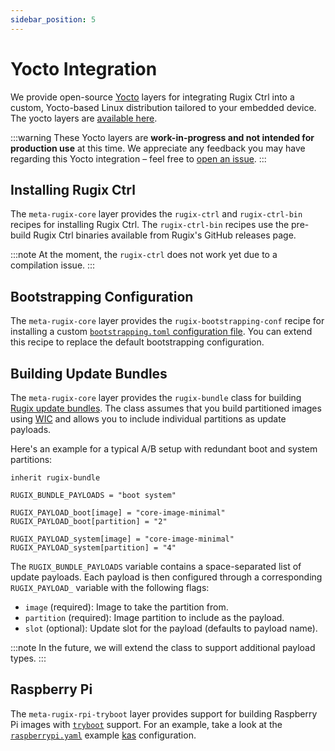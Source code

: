 ```yaml
---
sidebar_position: 5
---
```


# Yocto Integration

We provide open-source [Yocto](https://www.yoctoproject.org/) layers for integrating Rugix Ctrl into a custom, Yocto-based Linux distribution tailored to your embedded device.
The yocto layers are [available here](https://github.com/silitics/meta-rugix/tree/main).

:::warning
These Yocto layers are **work-in-progress and not intended for production use** at this time.
We appreciate any feedback you may have regarding this Yocto integration – feel free to [open an issue](https://github.com/silitics/meta-rugix/issues/new/choose).
:::

## Installing Rugix Ctrl

The `meta-rugix-core` layer provides the `rugix-ctrl` and `rugix-ctrl-bin` recipes for installing Rugix Ctrl.
The `rugix-ctrl-bin` recipes use the pre-build Rugix Ctrl binaries available from Rugix's GitHub releases page.

:::note
At the moment, the `rugix-ctrl` does not work yet due to a compilation issue.
:::

## Bootstrapping Configuration

The `meta-rugix-core` layer provides the `rugix-bootstrapping-conf` recipe for installing a custom [`bootstrapping.toml` configuration file](../bootstrapping.mdx).
You can extend this recipe to replace the default bootstrapping configuration.

## Building Update Bundles

The `meta-rugix-core` layer provides the `rugix-bundle` class for building [Rugix update bundles](./update-bundles.mdx).
The class assumes that you build partitioned images using [WIC](https://docs.yoctoproject.org/5.0.8/dev-manual/wic.html) and allows you to include individual partitions as update payloads.

Here's an example for a typical A/B setup with redundant boot and system partitions:

```bitbake title="update-bundle-minimal.bb"
inherit rugix-bundle

RUGIX_BUNDLE_PAYLOADS = "boot system"

RUGIX_PAYLOAD_boot[image] = "core-image-minimal"
RUGIX_PAYLOAD_boot[partition] = "2"

RUGIX_PAYLOAD_system[image] = "core-image-minimal"
RUGIX_PAYLOAD_system[partition] = "4"
```

The `RUGIX_BUNDLE_PAYLOADS` variable contains a space-separated list of update payloads.
Each payload is then configured through a corresponding `RUGIX_PAYLOAD_` variable with the following flags:

- `image` (required): Image to take the partition from.
- `partition` (required): Image partition to include as the payload.
- `slot` (optional): Update slot for the payload (defaults to payload name).

:::note
In the future, we will extend the class to support additional payload types.
:::

## Raspberry Pi

The `meta-rugix-rpi-tryboot` layer provides support for building Raspberry Pi images with [`tryboot`](https://www.raspberrypi.com/documentation/computers/raspberry-pi.html#fail-safe-os-updates-tryboot) support.
For an example, take a look at the [`raspberrypi.yaml`](https://github.com/silitics/meta-rugix/blob/main/examples/raspberrypi.yaml) example [kas](https://github.com/siemens/kas) configuration.